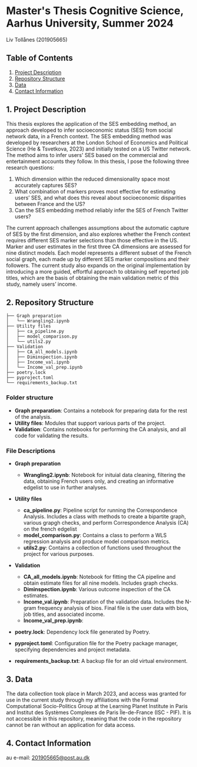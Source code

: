 # Master's Thesis Cognitive Science, Aarhus University, Summer 2024 

Liv Tollånes (201905665)

## Table of Contents

1. [Project Description](#1-project-description)
2. [Repository Structure](#2-repository-structure)
3. [Data](#3-data)
4. [Contact Information](#4-contact-information)

## 1. Project Description
This thesis explores the application of the SES embedding method, an approach developed to infer socioeconomic status (SES) from social network data, in a French context. The SES embedding method was developed by researchers at the London School of Economics and Political Science (He & Tsvetkova, 2023) and initially tested on a US Twitter network. The method aims to infer users' SES based on the commercial and entertainment accounts they follow. In this thesis, I pose the following three research questions: 
1) Which dimension within the reduced dimensionality space most accurately captures SES?
2) What combination of markers proves most effective for estimating users’ SES, and what does this reveal about socioeconomic disparities between France and the US?
3) Can the SES embedding method reliably infer the SES of French Twitter users?

The current approach challenges assumptions about the automatic capture of SES by the first dimension, and also explores whether the French context requires different SES marker selections than those effective in the US. Marker and user estimates in the first three CA dimensions are assessed for nine distinct models. Each model represents a different subset of the French social graph, each made up by different SES marker compositions and their followers. The current study also expands on the original implementation by introducing a more guided, effortful approach to obtaining self reported job titles, which are the basis of obtaining the main validation metric of this study, namely users’ income. 

## 2. Repository Structure
```
├── Graph preparation
│   └── Wrangling2.ipynb
├── Utility files
│   ├── ca_pipeline.py
│   ├── model_comparison.py
│   └── utils2.py
├── Validation
│   ├── CA_all_models.ipynb
│   ├── Diminspection.ipynb
│   ├── Income_val.ipynb
│   └── Income_val_prep.ipynb
├── poetry.lock
├── pyproject.toml
└── requirements_backup.txt
```

### Folder structure

- **Graph preparation**: Contains a notebook for preparing data for the rest of the analysis.
- **Utility files**: Modules that support various parts of the project.
- **Validation**: Contains notebooks for performing the CA analysis, and all code for validating the results.
  
### File Descriptions

- **Graph preparation**
  - **Wrangling2.ipynb**: Notebook for inituial data cleaning, filtering the data, obtaining French users only, and creating an informative edgelist to use in further analyses. 

- **Utility files**
  - **ca_pipeline.py**: Pipeline script for running the Correspondence Analysis. Includes a class with methods to create a bipartite graph, various grapgh checks, and perform Correspondence Analysis (CA) on the french edgelist 
  - **model_comparison.py**: Contains a class to perform a WLS regression analysis and produce model comparison metrics.
  - **utils2.py**: Contains a collection of functions used throughout the project for various purposes.

- **Validation**
  - **CA_all_models.ipynb**: Notebook for fitting the CA pipeline and obtain estimate files for all nine models. Includes graph checks. 
  - **Diminspection.ipynb**: Various outcome inspection of the CA estimates. 
  - **Income_val.ipynb**: Preparation of the validation data. Includes the N-gram frequency analysis of bios. Final file is the user data with bios, job titles, and associated income. 
  - **Income_val_prep.ipynb**: 

- **poetry.lock**: Dependency lock file generated by Poetry.
- **pyproject.toml**: Configuration file for the Poetry package manager, specifying dependencies and project metadata.
- **requirements_backup.txt**: A backup file for an old virtual environment.


## 3. Data
The data collection took place in March 2023, and access was granted for use in the current study through my affiliations with the Formal Computational Socio-Politics Group at the Learning Planet Institute in Paris and Institut des Systèmes Complexes de Paris Île-de-France (ISC - PIF). It is not accessible in this repository, meaning that the code in the repository cannot be ran without an application for data access. 

## 4. Contact Information
au e-mail: 201905665@post.au.dk

